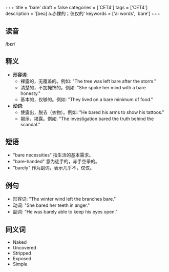 +++
title = 'bare'
draft = false
categories = ['CET4']
tags = ['CET4']
description = '[beə] a.赤裸的；仅仅的'
keywords = ['ai words', 'bare']
+++

## 读音
/bɛr/

## 释义
- **形容词**: 
    - 裸露的，无覆盖的。例如: "The tree was left bare after the storm."
    - 清楚的，不加掩饰的。例如: "She spoke her mind with a bare honesty."
    - 基本的，仅够的。例如: "They lived on a bare minimum of food."
- **动词**:
    - 使露出，脱去（衣物）。例如: "He bared his arms to show his tattoos."
    - 揭示，揭露。例如: "The investigation bared the truth behind the scandal."

## 短语
- "bare necessities" 指生活的基本需求。
- "bare-handed" 意为徒手的，赤手空拳的。
- "barely" 作为副词，表示几乎不，仅仅。

## 例句
- 形容词: "The winter wind left the branches bare."
- 动词: "She bared her teeth in anger."
- 副词: "He was barely able to keep his eyes open."

## 同义词
- Naked
- Uncovered
- Stripped
- Exposed
- Simple
